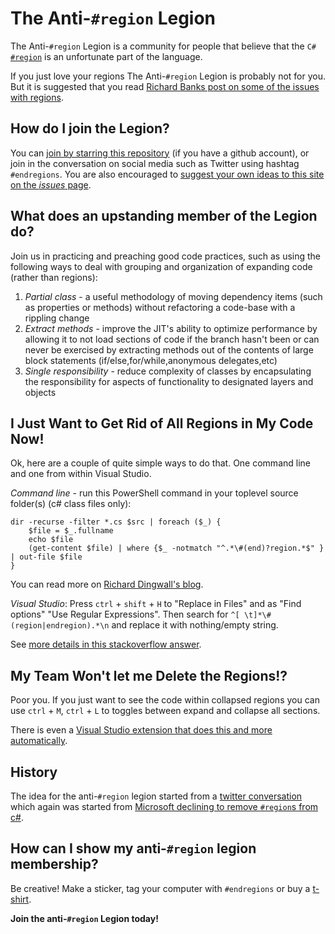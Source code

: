 The Anti-`#region` Legion
=========================

The Anti-`#region` Legion is a community for people that believe that the `C#` [`#region`](http://msdn.microsoft.com/en-us/library/9a1ybwek%28v=vs.110%29.aspx) is an unfortunate part of the language. 

If you just love your regions The Anti-`#region` Legion is probably not for you. But it is suggested that you read [Richard Banks post on some of the issues with regions](http://www.richard-banks.org/2011/02/anti-region-campaign.html). 


How do I join the Legion?
-------------------------

You can [join by starring this repository](https://github.com/Anti-region-Legion/Anti-region-Legion.github.io) (if you have a github account), or join in the conversation on social media such as Twitter using hashtag `#endregions`. You are also encouraged to [suggest your own ideas to this site on the _issues_ page](https://github.com/Anti-region-Legion/Anti-region-Legion.github.io/issues).

What does an upstanding member of the Legion do?
------------------------------------------------

Join us in practicing and preaching good code practices, such as using the following ways to deal with grouping and organization of expanding code (rather than regions):

1. *Partial class* - a useful methodology of moving dependency items (such as properties or methods) without refactoring a code-base with a rippling change
2. *Extract methods* - improve the JIT's ability to optimize performance by allowing it to not load sections of code if the branch hasn't been or can never be exercised by extracting methods out of the contents of large block statements (if/else,for/while,anonymous delegates,etc)
3. *Single responsibility* - reduce complexity of classes by encapsulating the responsibility for aspects of functionality to designated layers and objects

I Just Want to Get Rid of All Regions in My Code Now!
-----------------------------------------------------

Ok, here are a couple of quite simple ways to do that. One command line and one from within Visual Studio.

*Command line* - run this PowerShell command in your toplevel source folder(s) (c# class files only):

    dir -recurse -filter *.cs $src | foreach ($_) {
        $file = $_.fullname
        echo $file
        (get-content $file) | where {$_ -notmatch "^.*\#(end)?region.*$" } | out-file $file
    }

You can read more on [Richard Dingwall's blog](http://richarddingwall.name/2010/08/12/powershell-to-recursively-strip-c-regions-from-files/). 

*Visual Studio*:
Press `ctrl` + `shift` + `H` to "Replace in Files" and as "Find options" "Use Regular Expressions". Then search for `^[ \t]*\#(region|endregion).*\n` and replace it with nothing/empty string. 


See [more details in this stackoverflow answer](http://stackoverflow.com/a/13382749/587279).

My Team Won't let me Delete the Regions!?
-----------------------------------------

Poor you. If you just want to see the code within collapsed regions you can use `ctrl` + `M`, `ctrl` + `L` to toggles between expand and collapse all sections. 

There is even a [Visual Studio extension that does this and more automatically](http://visualstudiogallery.msdn.microsoft.com/0ca60d35-1e02-43b7-bf59-ac7deb9afbca). 


History
-------

The idea for the anti-`#region` legion started from a [twitter conversation](https://twitter.com/jrusbatch/status/392473615557746688) which again was started from [Microsoft declining to remove `#region`s from c#](https://visualstudio.uservoice.com/forums/121579-visual-studio/suggestions/2678342-region-directive-considered-harmful-was-get-rid). 

How can I show my anti-`#region` legion membership?
---------------------------------------------------

Be creative! Make a sticker, tag your computer with `#endregions` or buy a [t-shirt](http://www.cafepress.com/cp/customize/product2.aspx?number=1005536199). 


**Join the anti-`#region` Legion today!**

